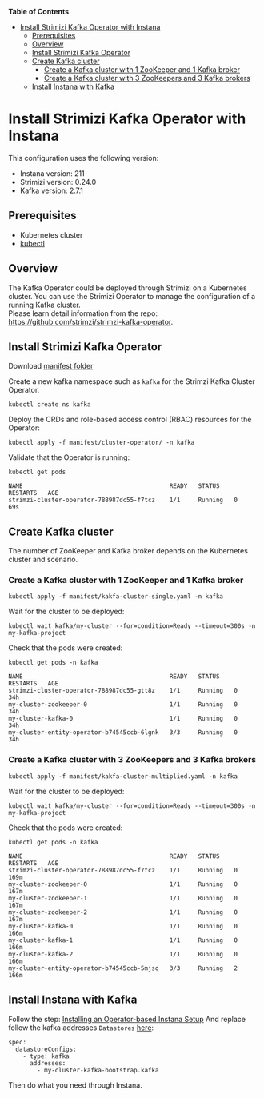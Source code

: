**Table of Contents**
- [Install Strimizi Kafka Operator with Instana](#Install-Strimizi-Kafka-operator-with-instana)
  - [Prerequisites](#prerequisites)
  - [Overview](#overview)
  - [Install Strimizi Kafka Operator](iInstall-strimizi-kafka-operator)
  - [Create Kafka cluster](#create-kafka-cluster)
    - [Create a Kafka cluster with 1 ZooKeeper and 1 Kafka broker](#create-a-kafka-cluster-with-1-zooKeeper-and-1-kafka-broker)
    - [Create a Kafka cluster with 3 ZooKeepers and 3 Kafka brokers](#create-a-kafka-cluster-with-3-zooKeepers-and-3-kafka-brokers)
  - [Install Instana with Kafka](#install-instana-with-kafka)

# Install Strimizi Kafka Operator with Instana

This configuration uses the following version: 
- Instana version: 211
- Strimizi version: 0.24.0
- Kafka version: 2.7.1 
 
## Prerequisites

- Kubernetes cluster
- [kubectl](https://kubernetes.io/docs/tasks/tools/install-kubectl/)

## Overview

The Kafka Operator could be deployed through Strimizi on a Kubernetes cluster. You can use the Strimizi Operator to manage the configuration of a running Kafka cluster.   
Please learn detail information from the repo: <https://github.com/strimzi/strimzi-kafka-operator>.


## Install Strimizi Kafka Operator

Download [manifest folder](https://github.com/yaoyao12138/lab-self-hosting-k8s/tree/db-operators/db-operators/kafka/manifest) 

Create a new kafka namespace such as `kafka` for the Strimzi Kafka Cluster Operator.  
```
kubectl create ns kafka
```

Deploy the CRDs and role-based access control (RBAC) resources for the Operator:

```
kubectl apply -f manifest/cluster-operator/ -n kafka
```

Validate that the Operator is running:

```
kubectl get pods

NAME                                         READY   STATUS    RESTARTS   AGE
strimzi-cluster-operator-788987dc55-f7tcz    1/1     Running   0          69s
```

## Create Kafka cluster
The number of ZooKeeper and Kafka broker depends on the Kubernetes cluster and scenario.

### Create a Kafka cluster with 1 ZooKeeper and 1 Kafka broker
```
kubectl apply -f manifest/kakfa-cluster-single.yaml -n kafka
```

Wait for the cluster to be deployed:
```
kubectl wait kafka/my-cluster --for=condition=Ready --timeout=300s -n my-kafka-project
```
Check that the pods were created:

```
kubectl get pods -n kafka

NAME                                         READY   STATUS    RESTARTS   AGE
strimzi-cluster-operator-788987dc55-gtt8z    1/1     Running   0          34h
my-cluster-zookeeper-0                       1/1     Running   0          34h
my-cluster-kafka-0                           1/1     Running   0          34h
my-cluster-entity-operator-b74545ccb-6lgnk   3/3     Running   0          34h
```

### Create a Kafka cluster with 3 ZooKeepers and 3 Kafka brokers
```
kubectl apply -f manifest/kakfa-cluster-multiplied.yaml -n kafka
```

Wait for the cluster to be deployed:
```
kubectl wait kafka/my-cluster --for=condition=Ready --timeout=300s -n my-kafka-project

```

Check that the pods were created:

```
kubectl get pods -n kafka
```

```
NAME                                         READY   STATUS    RESTARTS   AGE
strimzi-cluster-operator-788987dc55-f7tcz    1/1     Running   0          169m
my-cluster-zookeeper-0                       1/1     Running   0          167m
my-cluster-zookeeper-1                       1/1     Running   0          167m
my-cluster-zookeeper-2                       1/1     Running   0          167m
my-cluster-kafka-0                           1/1     Running   0          166m
my-cluster-kafka-1                           1/1     Running   0          166m
my-cluster-kafka-2                           1/1     Running   0          166m
my-cluster-entity-operator-b74545ccb-5mjsq   3/3     Running   2          166m
```

## Install Instana with Kafka 

Follow the step: [Installing an Operator-based Instana Setup](https://www.instana.com/docs/release-211/self_hosted_instana_k8s/installation/) 
And replace follow the kafka addresses `Datastores` [here](https://www.instana.com/docs/release-211/self_hosted_instana_k8s/installation/#325-datastores): 
```
spec:
  datastoreConfigs:
    - type: kafka
      addresses:
        - my-cluster-kafka-bootstrap.kafka
```

Then do what you need through Instana.

